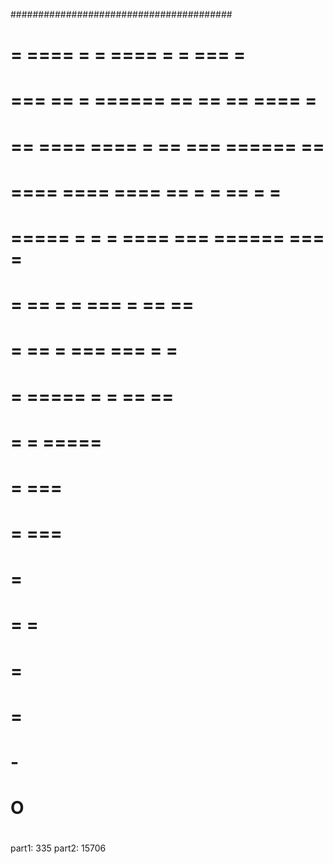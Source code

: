 ########################################
#                                      #
#   =  ==== =  =  ====     = = === =   #
# === ==  = ======  ==   ==  == ==== = #
#  == ==== ==== = ==  === ======  ==   #
# ==== ==== ==== ==   =     =  == =  = #
# ===== = = = ====   === ====== === =  #
#  =   == =     =     ===  = == ==     #
#      =  ==      =    === ===  =   =  #
#         =     =====    =    =  == == #
#  =              =              ===== #
#                 =               ===  #
#            =                     === #
#                               =      #
#                      =         =     #
#                       =              #
#  =                                   #
#                                      #
#                                      #
#                                      #
#                          -           #
#                                      #
#                         O            #
#                                      #

part1: 335
part2: 15706

